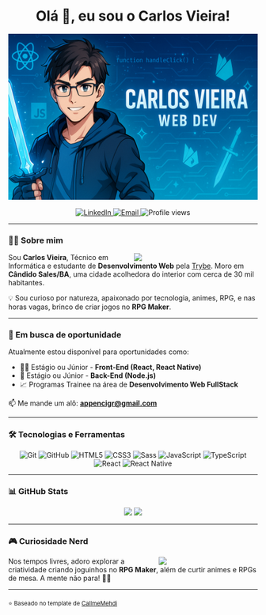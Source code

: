 <!-- Banner animado -->
<h1 align="center">Olá 👋, eu sou o Carlos Vieira!</h1>
<p align="center">
  <img src="https://github.com/CIGR2021/cigr2021/blob/main/imagens/banner2.png" width="800" />
    <!-- <p align="center">
    <img src="https://media.giphy.com/media/QssGEmpkyEOhBCb7e1/giphy.gif" width="200" />
  </p> -->
</p>
<p align="center">
  <a href="https://www.linkedin.com/in/cigr/" target="_blank">
    <img alt="LinkedIn" height="30" src="https://cdn-icons-png.flaticon.com/512/174/174857.png">
  </a>
  <a href="mailto:appencigr@gmail.com">
    <img alt="Email" height="30" src="https://cdn-icons-png.flaticon.com/512/732/732200.png">
  </a>
  <img src="https://komarev.com/ghpvc/?username=cigr2021&color=orange" alt="Profile views" />
</p>

---

### 👨‍💻 Sobre mim

<img align="right" src="https://media.giphy.com/media/13HgwGsXF0aiGY/giphy.gif" width="250" />

Sou **Carlos Vieira**, Técnico em Informática e estudante de **Desenvolvimento Web** pela [Trybe](https://www.betrybe.com/). Moro em **Cândido Sales/BA**, uma cidade acolhedora do interior com cerca de 30 mil habitantes.

💡 Sou curioso por natureza, apaixonado por tecnologia, animes, RPG, e nas horas vagas, brinco de criar jogos no **RPG Maker**.

---

### 🚀 Em busca de oportunidade

Atualmente estou disponível para oportunidades como:

- 👨‍💻 Estágio ou Júnior - **Front-End (React, React Native)**
- 🧠 Estágio ou Júnior - **Back-End (Node.js)**
- 📈 Programas Trainee na área de **Desenvolvimento Web FullStack**

📫 Me mande um alô: **appencigr@gmail.com**

---

### 🛠️ Tecnologias e Ferramentas

<p align="center">
  <img height="40" src="https://cdn.jsdelivr.net/gh/devicons/devicon/icons/git/git-original.svg" alt="Git" />
  <img height="40" src="https://cdn.jsdelivr.net/gh/devicons/devicon/icons/github/github-original.svg" alt="GitHub" />
  <img height="40" src="https://cdn.jsdelivr.net/gh/devicons/devicon/icons/html5/html5-original.svg" alt="HTML5" />
  <img height="40" src="https://cdn.jsdelivr.net/gh/devicons/devicon/icons/css3/css3-original.svg" alt="CSS3" />
  <img height="40" src="https://cdn.jsdelivr.net/gh/devicons/devicon/icons/sass/sass-original.svg" alt="Sass" />
  <img height="40" src="https://cdn.jsdelivr.net/gh/devicons/devicon/icons/javascript/javascript-original.svg" alt="JavaScript" />
  <img height="40" src="https://cdn.jsdelivr.net/gh/devicons/devicon/icons/typescript/typescript-original.svg" alt="TypeScript" />
  <img height="40" src="https://cdn.jsdelivr.net/gh/devicons/devicon/icons/react/react-original.svg" alt="React" />
  <img height="40" src="https://cdn.jsdelivr.net/gh/devicons/devicon/icons/reactnative/reactnative-original.svg" alt="React Native" />
</p>

---

### 📊 GitHub Stats

<p align="center">
  <img width="45%" src="https://github-readme-stats.vercel.app/api/top-langs/?username=cigr2021&layout=compact&theme=graywhite&title_color=e85d04" />
  <img width="50%" src="https://github-readme-stats.vercel.app/api?username=cigr2021&show_icons=true&theme=graywhite&title_color=e85d04&icon_color=e85d04" />
</p>

---

### 🎮 Curiosidade Nerd

<img align="right" src="https://media.giphy.com/media/iIqmM5tTjmpOB9mpbn/giphy.gif" width="200"/>

Nos tempos livres, adoro explorar a criatividade criando joguinhos no **RPG Maker**, além de curtir animes e RPGs de mesa. A mente não para! 🧙‍♂️

---

<sub>⭐️ Baseado no template de [CallmeMehdi](https://github.com/CallmeMehdi)</sub>
